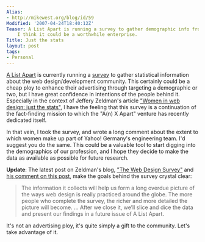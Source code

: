 ```yaml
---
Alias:
- http://mikewest.org/blog/id/59
Modified: '2007-04-24T18:40:12Z'
Teaser: A List Apart is running a survey to gather demographic info from web professionals;
    I think it could be a worthwhile enterprise.
Title: Just the stats
layout: post
tags:
- Personal
---
```

[A List Apart][ala] is currently running a [survey][] to gather statistical information about the web design/development community.  This certainly could be a cheap ploy to enhance their advertising through targeting a demographic or two, but I have great confidence in intentions of the people behind it.  Especially in the context of Jeffery Zeldman's article ["Women in web design: just the stats"][women], I have the feeling that this survey is a continuation of the fact-finding mission to which the "A(n) X Apart" venture has recently dedicated itself.

In that vein, I took the survey, and wrote a long comment about the extent to which women make up part of Yahoo! Germany's engineering team.  I'd suggest you do the same.  This could be a valuable tool to start digging into the demographics of our profession, and I hope they decide to make the data as available as possible for future research.

__Update__: The latest post on Zeldman's blog, ["The Web Design Survey"][survey] and [his comment on this post][comment], make the goals behind the survey crystal clear:

>   The information it collects will help us form a long overdue picture of
>   the ways web design is really practiced around the globe. The more people
>   who complete the survey, the richer and more detailed the picture will
>   become.  ...  After we close it, we’ll slice and dice the data and present
>   our findings in a future issue of A List Apart.

It's not an advertising ploy, it's quite simply a gift to the community.  Let's take advantage of it.

[ala]: http://alistapart.com/ "A List Apart Magazine"
[survey]: http://alistapart.com/articles/webdesignsurvey "A List Apart: Web Design Survey"
[women]: http://www.zeldman.com/2007/04/19/women-in-web-design/ "Jeffery Zeldman: Women in webdesign - just the stats"
[survey]: http://www.zeldman.com/2007/04/24/web-design-survey/ "Jeffery Zeldman: The Web Design Survey"
[comment]: http://mikewest.org/archive/just-the-stats#comment
